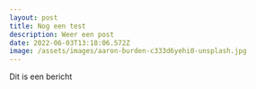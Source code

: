 ```yaml
---
layout: post
title: Nog een test
description: Weer een post
date: 2022-06-03T13:18:06.572Z
image: /assets/images/aaron-burden-c333d6yehi0-unsplash.jpg
---
```

Dit is een bericht